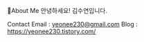 🔭About Me 
안녕하세요! 김수연입니다.


Contact 
Email : yeonee230@gmail.com 
Blog : https://yeonee230.tistory.com/

<!--
**yeonee230/yeonee230** is a ✨ _special_ ✨ repository because its `README.md` (this file) appears on your GitHub profile.

Here are some ideas to get you started:

- 🔭 I’m currently working on ...
- 🌱 I’m currently learning ...
- 👯 I’m looking to collaborate on ...
- 🤔 I’m looking for help with ...
- 💬 Ask me about ...
- 📫 How to reach me: ...
- 😄 Pronouns: ...
- ⚡ Fun fact: ...
-->
